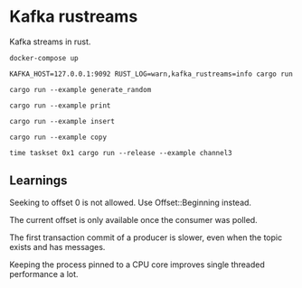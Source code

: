 # Kafka rustreams

Kafka streams in rust.

`docker-compose up`

`KAFKA_HOST=127.0.0.1:9092 RUST_LOG=warn,kafka_rustreams=info cargo run`

`cargo run --example generate_random`

`cargo run --example print`

`cargo run --example insert`

`cargo run --example copy`

`time taskset 0x1 cargo run --release --example channel3`


## Learnings

Seeking to offset 0 is not allowed. Use Offset::Beginning instead.

The current offset is only available once the consumer was polled.

The first transaction commit of a producer is slower, even when the topic exists and has messages.

Keeping the process pinned to a CPU core improves single threaded performance a lot.
